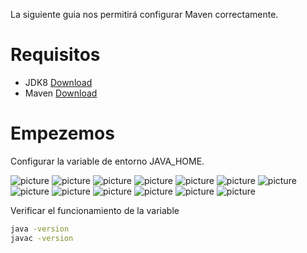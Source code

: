 La siguiente guia nos permitirá configurar Maven correctamente.

# Requisitos

- JDK8 [Download](https://www.oracle.com/technetwork/java/javaee/downloads/jdk8-downloads-2133151.html)
- Maven [Download](https://maven.apache.org/download.cgi)

# Empezemos

Configurar la variable de entorno JAVA_HOME.

![picture](./img/1.png)
![picture](./img/2.png)
![picture](./img/3.png)
![picture](./img/4.png)
![picture](./img/5.png)
![picture](./img/6.png)
![picture](./img/7.png)
![picture](./img/8.png)
![picture](./img/9.png)
![picture](./img/10.png)
![picture](./img/11.png)
![picture](./img/12.png)
![picture](./img/13.png)

Verificar el funcionamiento de la variable
```bash
java -version
javac -version
```
